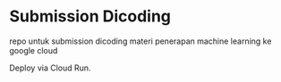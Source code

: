# Submission Dicoding

repo untuk submission dicoding materi penerapan machine learning ke google cloud

Deploy via Cloud Run.
